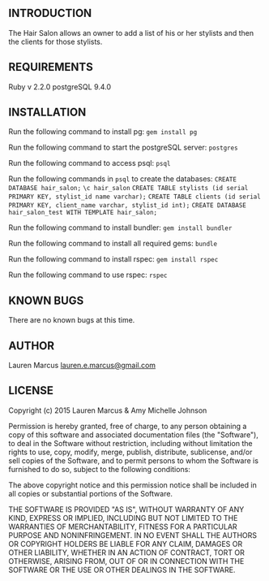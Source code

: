 INTRODUCTION
------------
The Hair Salon allows an owner to add a list of his or her stylists and then the clients for those stylists.

REQUIREMENTS
------------
Ruby v 2.2.0
postgreSQL 9.4.0


INSTALLATION
------------
Run the following command to install pg:
  `gem install pg`

Run the following command to start the postgreSQL server:
  `postgres`

Run the following command to access psql:
  `psql`

Run the following commands in `psql` to create the databases:
  `CREATE DATABASE hair_salon;`
  `\c hair_salon`
  `CREATE TABLE stylists (id serial PRIMARY KEY, stylist_id name varchar);`
  `CREATE TABLE clients (id serial PRIMARY KEY, client_name varchar, stylist_id int);`
  `CREATE DATABASE hair_salon_test WITH TEMPLATE hair_salon;`

Run the following command to install bundler:
  `gem install bundler`

Run the following command to install all required gems:
  `bundle`

Run the following command to install rspec:
  `gem install rspec`

Run the following command to use rspec:
  `rspec`


KNOWN BUGS
---------
There are no known bugs at this time.

AUTHOR
-------
Lauren Marcus
lauren.e.marcus@gmail.com

LICENSE
-------

Copyright (c) 2015 Lauren Marcus & Amy Michelle Johnson

Permission is hereby granted, free of charge, to any person obtaining a copy of this software and associated documentation files (the "Software"), to deal in the Software without restriction, including without limitation the rights to use, copy, modify, merge, publish, distribute, sublicense, and/or sell copies of the Software, and to permit persons to whom the Software is furnished to do so, subject to the following conditions:

The above copyright notice and this permission notice shall be included in all copies or substantial portions of the Software.

THE SOFTWARE IS PROVIDED "AS IS", WITHOUT WARRANTY OF ANY KIND, EXPRESS OR IMPLIED, INCLUDING BUT NOT LIMITED TO THE WARRANTIES OF MERCHANTABILITY, FITNESS FOR A PARTICULAR PURPOSE AND NONINFRINGEMENT. IN NO EVENT SHALL THE AUTHORS OR COPYRIGHT HOLDERS BE LIABLE FOR ANY CLAIM, DAMAGES OR OTHER LIABILITY, WHETHER IN AN ACTION OF CONTRACT, TORT OR OTHERWISE, ARISING FROM, OUT OF OR IN CONNECTION WITH THE SOFTWARE OR THE USE OR OTHER DEALINGS IN THE SOFTWARE.
